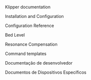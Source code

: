 Klipper documentation

Installation and Configuration

Configuration Reference

Bed Level

Resonance Compensation

Command templates

Documentação de desenvolvedor

Documentos de Dispositivos Específicos
